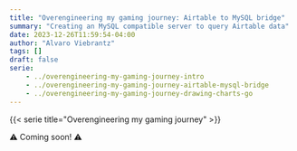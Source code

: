 ```yaml
---
title: "Overengineering my gaming journey: Airtable to MySQL bridge"
summary: "Creating an MySQL compatible server to query Airtable data"
date: 2023-12-26T11:59:54-04:00
author: "Alvaro Viebrantz"
tags: []
draft: false
serie:
    - ../overengineering-my-gaming-journey-intro
    - ../overengineering-my-gaming-journey-airtable-mysql-bridge
    - ../overengineering-my-gaming-journey-drawing-charts-go
---
```


{{< serie title="Overengineering my gaming journey" >}}

:warning: Coming soon! :warning:
